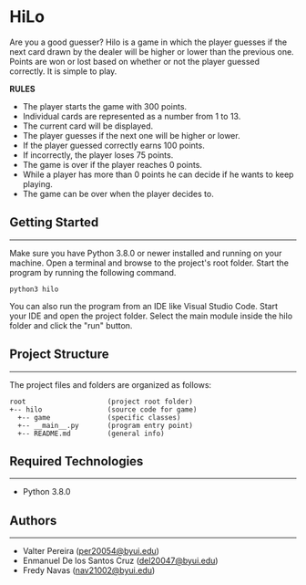 # HiLo
Are you a good guesser? Hilo is a game in which the player guesses if the next card drawn by the dealer will be higher or lower than the previous one. Points are won or lost based on whether or not the player guessed correctly.
It is simple to play.

**RULES**
* The player starts the game with 300 points.
* Individual cards are represented as a number from 1 to 13.
* The current card will be displayed.
* The player guesses if the next one will be higher or lower.
* If the player guessed correctly earns 100 points.
* If incorrectly, the player loses 75 points.
* The game is over if the player reaches 0 points.
* While a player has more than 0 points he can decide if he wants to keep playing.
* The game can be over when the player decides to.

## Getting Started
---
Make sure you have Python 3.8.0 or newer installed and running on your machine. Open a terminal and 
browse to the project's root folder. Start the program by running the following command.
```
python3 hilo 
```
You can also run the program from an IDE like Visual Studio Code. Start your IDE and open the 
project folder. Select the main module inside the hilo folder and click the "run" button.

## Project Structure
---
The project files and folders are organized as follows:
```
root                    (project root folder)
+-- hilo                (source code for game)
  +-- game              (specific classes)
  +-- __main__.py       (program entry point)
  +-- README.md         (general info)
```

## Required Technologies
---
* Python 3.8.0

## Authors
---
* Valter Pereira (per20054@byui.edu)
* Enmanuel De los Santos Cruz (del20047@byui.edu)
* Fredy Navas (nav21002@byui.edu)


